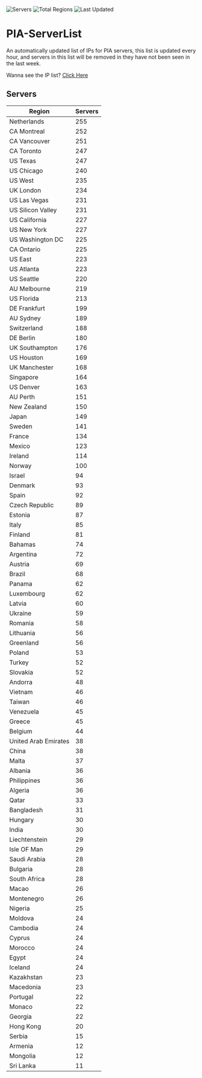 ![Servers](https://img.shields.io/badge/Servers-9,721-darkgreen)
![Total Regions](https://img.shields.io/badge/Total_Regions-97-darkgreen)
![Last Updated](https://img.shields.io/badge/Last_Updated-April_29_2024_02:22_EDT-darkgreen)

# PIA-ServerList
An automatically updated list of IPs for PIA servers, this list is updated every hour, and servers in this list will be removed in they have not been seen in the last week.

Wanna see the IP list? [Click Here](./servers.json)

## Servers
| Region               | Servers |
|----------------------|---------|
| Netherlands | 255 |
| CA Montreal | 252 |
| CA Vancouver | 251 |
| CA Toronto | 247 |
| US Texas | 247 |
| US Chicago | 240 |
| US West | 235 |
| UK London | 234 |
| US Las Vegas | 231 |
| US Silicon Valley | 231 |
| US California | 227 |
| US New York | 227 |
| US Washington DC | 225 |
| CA Ontario | 225 |
| US East | 223 |
| US Atlanta | 223 |
| US Seattle | 220 |
| AU Melbourne | 219 |
| US Florida | 213 |
| DE Frankfurt | 199 |
| AU Sydney | 189 |
| Switzerland | 188 |
| DE Berlin | 180 |
| UK Southampton | 176 |
| US Houston | 169 |
| UK Manchester | 168 |
| Singapore | 164 |
| US Denver | 163 |
| AU Perth | 151 |
| New Zealand | 150 |
| Japan | 149 |
| Sweden | 141 |
| France | 134 |
| Mexico | 123 |
| Ireland | 114 |
| Norway | 100 |
| Israel | 94 |
| Denmark | 93 |
| Spain | 92 |
| Czech Republic | 89 |
| Estonia | 87 |
| Italy | 85 |
| Finland | 81 |
| Bahamas | 74 |
| Argentina | 72 |
| Austria | 69 |
| Brazil | 68 |
| Panama | 62 |
| Luxembourg | 62 |
| Latvia | 60 |
| Ukraine | 59 |
| Romania | 58 |
| Lithuania | 56 |
| Greenland | 56 |
| Poland | 53 |
| Turkey | 52 |
| Slovakia | 52 |
| Andorra | 48 |
| Vietnam | 46 |
| Taiwan | 46 |
| Venezuela | 45 |
| Greece | 45 |
| Belgium | 44 |
| United Arab Emirates | 38 |
| China | 38 |
| Malta | 37 |
| Albania | 36 |
| Philippines | 36 |
| Algeria | 36 |
| Qatar | 33 |
| Bangladesh | 31 |
| Hungary | 30 |
| India | 30 |
| Liechtenstein | 29 |
| Isle OF Man | 29 |
| Saudi Arabia | 28 |
| Bulgaria | 28 |
| South Africa | 28 |
| Macao | 26 |
| Montenegro | 26 |
| Nigeria | 25 |
| Moldova | 24 |
| Cambodia | 24 |
| Cyprus | 24 |
| Morocco | 24 |
| Egypt | 24 |
| Iceland | 24 |
| Kazakhstan | 23 |
| Macedonia | 23 |
| Portugal | 22 |
| Monaco | 22 |
| Georgia | 22 |
| Hong Kong | 20 |
| Serbia | 15 |
| Armenia | 12 |
| Mongolia | 12 |
| Sri Lanka | 11 |